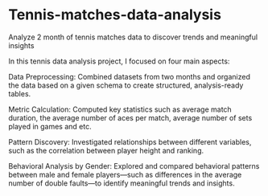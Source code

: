 # Tennis-matches-data-analysis
Analyze 2 month of tennis matches data to discover trends and meaningful insights 


In this tennis data analysis project, I focused on four main aspects:

Data Preprocessing: Combined datasets from two months and organized the data based on a given schema to create structured, analysis-ready tables.

Metric Calculation: Computed key statistics such as average match duration, the average number of aces per match, average number of sets played in games and etc.

Pattern Discovery: Investigated relationships between different variables, such as the correlation between player height and ranking.

Behavioral Analysis by Gender: Explored and compared behavioral patterns between male and female players—such as differences in the average number of double faults—to identify meaningful trends and insights.

